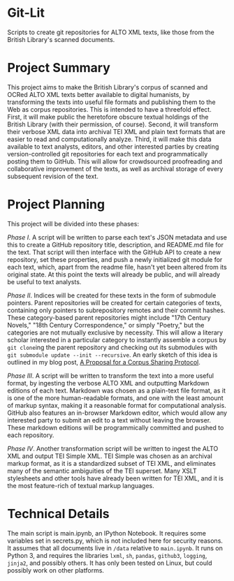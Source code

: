 # Git-Lit

Scripts to create git repositories for ALTO XML texts, like those from the British Library's scanned documents. 

# Project Summary

This project aims to make the British Library's corpus of scanned and OCRed ALTO XML texts better available to digital humanists, by transforming the texts into useful file formats and publishing them to the Web as corpus repositories. This is intended to have a threefold effect. First, it will make public the heretofore obscure textual holdings of the British Library (with their permission, of course). Second, it will transform their verbose XML data into archival TEI XML and plain text formats that are easier to read and computationally analyze. Third, it will make this data available to text analysts, editors, and other interested parties by creating version-controlled git repositories for each text and programmatically posting them to GitHub. This will allow for crowdsourced proofreading and collaborative improvement of the texts, as well as archival storage of every subsequent revision of the text. 

# Project Planning

This project will be divided into these phases: 

*Phase I*. A script will be written to parse each text's JSON metadata and use this to create a GitHub repository title, description, and README.md file for the text. That script will then interface with the GitHub API to create a new repository, set these properties, and push a newly initialized git module for each text, which, apart from the readme file, hasn't yet been altered from its original state. At this point the texts will already be public, and will already be useful to text analysts. 

*Phase II*. Indices will be created for these texts in the form of submodule pointers. Parent repositories will be created for certain categories of texts, containing only pointers to subrepository remotes and their commit hashes. These category-based parent repositories might include "17th Century Novels," "18th Century Correspondence," or simply "Poetry," but the categories are not mutually exclusive by necessity. This will allow a literary scholar interested in a particular category to instantly assemble a corpus by `git clone`ing the parent repository and checking out its submodules with `git submodule update --init --recursive`. An early sketch of this idea is outlined in my blog post, [A Proposal for a Corpus Sharing Protocol](http://jonreeve.com/2015/03/proposal-for-a-corpus-protocol/). 

*Phase III*. A script will be written to transform the text into a more useful format, by ingesting the verbose ALTO XML and outputting Markdown editions of each text. Markdown was chosen as a plain-text file format, as it is one of the more human-readable formats, and one with the least amount of markup syntax, making it a reasonable format for computational analysis. GitHub also features an in-browser Markdown editor, which would allow any interested party to submit an edit to a text without leaving the browser. These markdown editions will be programmically committed and pushed to each repository. 

*Phase IV*. Another transformation script will be written to ingest the ALTO XML and output TEI Simple XML. TEI Simple was chosen as an archival markup format, as it is a standardized subset of TEI XML, and eliminates many of the semantic ambiguities of the TEI superset. Many XSLT stylesheets and other tools have already been written for TEI XML, and it is the most feature-rich of textual markup languages. 

# Technical Details

The main script is main.ipynb, an IPython Notebook. It requires some variables set in secrets.py, which is not included here for security reasons. It assumes that all documents live in `/data` relative to `main.ipynb`. It runs on Python 3, and requires the libraries `lxml`, `sh`, `pandas`, `github3`, `logging`, `jinja2`, and possibly others. It has only been tested on Linux, but could possibly work on other platforms. 
